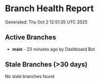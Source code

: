 # Branch Health Report
Generated: Thu Oct  2 12:51:35 UTC 2025

## Active Branches
- **main** - 23 minutes ago by Dashboard Bot

## Stale Branches (>30 days)
No stale branches found
